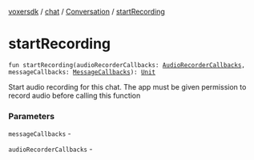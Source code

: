 [voxersdk](../../index.md) / [chat](../index.md) / [Conversation](index.md) / [startRecording](./start-recording.md)

# startRecording

`fun startRecording(audioRecorderCallbacks: `[`AudioRecorderCallbacks`](../-audio-recorder-callbacks/index.md)`, messageCallbacks: `[`MessageCallbacks`](../-message-callbacks/index.md)`): `[`Unit`](https://kotlinlang.org/api/latest/jvm/stdlib/kotlin/-unit/index.html)

Start audio recording for this chat.
The app must be given permission to record audio before calling this function

### Parameters

`messageCallbacks` -

`audioRecorderCallbacks` - 